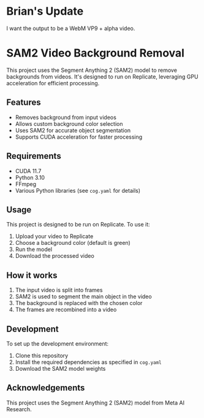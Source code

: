 # Brian's Update

I want the output to be a WebM VP9 + alpha video.


# SAM2 Video Background Removal

This project uses the Segment Anything 2 (SAM2) model to remove backgrounds from videos. It's designed to run on Replicate, leveraging GPU acceleration for efficient processing.

## Features

- Removes background from input videos
- Allows custom background color selection
- Uses SAM2 for accurate object segmentation
- Supports CUDA acceleration for faster processing

## Requirements

- CUDA 11.7
- Python 3.10
- FFmpeg
- Various Python libraries (see `cog.yaml` for details)

## Usage

This project is designed to be run on Replicate. To use it:

1. Upload your video to Replicate
2. Choose a background color (default is green)
3. Run the model
4. Download the processed video

## How it works

1. The input video is split into frames
2. SAM2 is used to segment the main object in the video
3. The background is replaced with the chosen color
4. The frames are recombined into a video

## Development

To set up the development environment:

1. Clone this repository
2. Install the required dependencies as specified in `cog.yaml`
3. Download the SAM2 model weights

## Acknowledgements

This project uses the Segment Anything 2 (SAM2) model from Meta AI Research.
